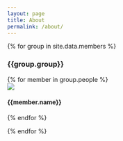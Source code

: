```yaml
---
layout: page
title: About
permalink: /about/
---
```



{% for group in site.data.members %}
<div class ="row" style="margin-top=20px">
<div class="col-md-7" >
<h3>{{group.group}}</h3>
</div>
</div>
<div class ="row">
{% for member in group.people %}


<div class="col-md-3"><div><a href="{{url}}">
<img class="img-thumbnail" src="{% if member.githubid  %}https://avatars2.githubusercontent.com/u/{{member.githubid}}?v=3&s=400{% else %}{{member.pic}}{% endif %}"></a></div>
<h4>{{member.name}}</h4> </div>
<a href> </a>

{% endfor %}
</div>
{% endfor %}
</div>
